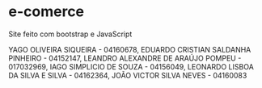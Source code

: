 # e-comerce
Site feito com bootstrap e JavaScript

YAGO OLIVEIRA SIQUEIRA - 04160678,
EDUARDO CRISTIAN SALDANHA PINHEIRO - 04152147,
LEANDRO ALEXANDRE DE ARAÚJO POMPEU - 017032969,
IAGO SIMPLICIO DE SOUZA - 04156049,
LEONARDO LISBOA DA SILVA E SILVA - 04162364,
JOÃO VICTOR SILVA NEVES - 04160083
